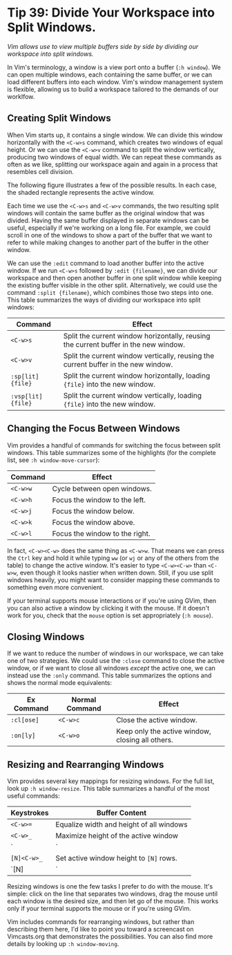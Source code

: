 Tip 39: Divide Your Workspace into Split Windows.
=================================================

_Vim allows use to view multiple buffers side by side by dividing our workspace
into split windows._

In Vim's terminology, a window is a view port onto a buffer (`:h
window`). We can open multiple windows, each containing the same
buffer, or we can load different buffers into each window. Vim's window
management system is flexible, allowing us to build a workspace tailored
to the demands of our worklfow.


Creating Split Windows
----------------------

When Vim starts up, it contains a single window. We can divide this window
horizontally with the `<C-w>s` command, which creates two windows of equal
height. Or we can use the `<C-w>v` command to split the window vertically,
producing two windows of equal width. We can repeat these commands as often as
we like, splitting our workspace again and again in a process that resembles
cell division.

The following figure illustrates a few of the possible results. In each case,
the shaded rectangle represents the active window.

Each time we use the `<C-w>s` and `<C-w>v` commands, the two resulting split
windows will contain the same buffer as the original window that was divided.
Having the same buffer displayed in separate windows can be useful, especially
if we're working on a long file. For example, we could scroll in one of the
windows to show a part of the buffer that we want to refer to while making
changes to another part of the buffer in the other window.

We can use the `:edit` command to load another buffer into the active window. If
we run `<C-w>s` followed by `:edit {filename}`, we can divide our workspace and
then open another buffer in one split window while keeping the existing buffer
visible in the other split. Alternatively, we could use the command `:split
{filename}`, which combines those two steps into one. This table summarizes the
ways of dividing our workspace into split windows:

Command            | Effect
--------           | -------
`<C-w>s`           | Split the current window horizontally, reusing the current buffer in the new window.
`<C-w>v`           | Split the current window vertically, reusing the current buffer in the new window.
`:sp[lit] {file}`  | Split the current window horizontally, loading `{file}` into the new window.
`:vsp[lit] {file}` | Split the current window vertically, loading `{file}` into the new window.


Changing the Focus Between Windows
----------------------------------

Vim provides a handful of commands for switching the focus between split windows.
This table summarizes some of the highlights (for the complete list, see `:h
window-move-cursor`):

Command  | Effect
-------- | -------
`<C-w>w` | Cycle between open windows.
`<C-w>h` | Focus the window to the left.
`<C-w>j` | Focus the window below.
`<C-w>k` | Focus the window above.
`<C-w>l` | Focus the window to the right.

In fact, `<C-w><C-w>` does the same thing as `<C-w>w`. That means we can press
the `Ctrl` key and hold it while typing `ww` (or `wj` or any of the others from
the table) to change the active window. It's easier to type `<C-w><C-w>` than
`<C-w>w`, even though it looks nastier when written down. Still, if you use
split windows heavily, you might want to consider mapping these commands to
something even more convenient.

If your terminal supports mouse interactions or if you're using GVim, then you
can also active a window by clicking it with the mouse. If it doesn't work for
you, check that the `mouse` option is set appropriately (`:h mouse`).

Closing Windows
---------------

If we want to reduce the number of windows in our workspace, we can take one of
two strategies. We could use the `:close` command to close the active window, or
if we want to close all windows _except_ the active one, we can instead use the
`:only` command. This table summarizes the options and shows the normal mode
equivalents:

Ex Command  | Normal Command | Effect
----------- | ----------------|-------
`:cl[ose]`  | `<C-w>c`| Close the active window.
`:on[ly]`   | `<C-w>o`| Keep only the active window, closing all others.


Resizing and Rearranging Windows
--------------------------------

Vim provides several key mappings for resizing windows. For the full list, look
up `:h window-resize`. This table summarizes a handful of the most useful
commands:

Keystrokes  | Buffer Content
----------- | ---------------
`<C-w>=`    | Equalize width and height of all windows
`<C-w>_`    | Maximize height of the active window
`<C-w>|`    | Maximize width of the active window
`[N]<C-w>_` | Set active window height to `[N]` rows.
`[N]<C-w>|` | Set active window width to `[N]` columns.


Resizing windows is one the few tasks I prefer to do with the mouse. It's
simple: click on the line that separates two windows, drag the mouse until each
window is the desired size, and then let go of the mouse. This works only if
your terminal supports the mouse or if you're using GVim.

Vim includes commands for rearranging windows, but rather than describing them
here, I'd like to point you toward a screencast on Vimcasts.org that
demonstrates the possibilities. You can also find more details by looking up `:h
window-moving`.
